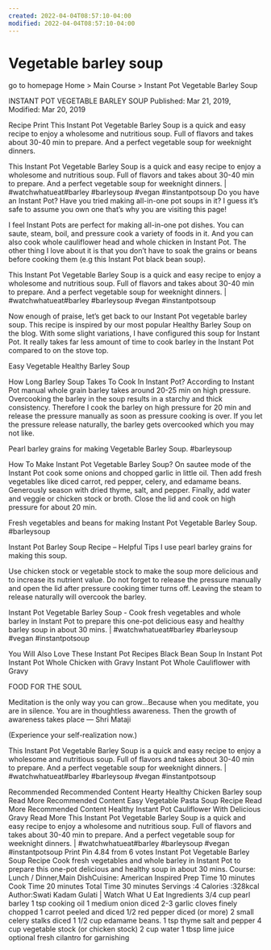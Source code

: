 ```yaml
---
created: 2022-04-04T08:57:10-04:00
modified: 2022-04-04T08:57:10-04:00
---
```


# Vegetable barley soup

go to homepage
Home > Main Course > Instant Pot Vegetable Barley Soup

INSTANT POT VEGETABLE BARLEY SOUP
Published: Mar 21, 2019, Modified: Mar 20, 2019

 Recipe  Print
This Instant Pot Vegetable Barley Soup is a quick and easy recipe to enjoy a wholesome and nutritious soup. Full of flavors and takes about 30-40 min to prepare. And a perfect vegetable soup for weeknight dinners.

This Instant Pot Vegetable Barley Soup is a quick and easy recipe to enjoy a wholesome and nutritious soup. Full of flavors and takes about 30-40 min to prepare. And a perfect vegetable soup for weeknight dinners. | #watchwhatueat#barley #barleysoup #vegan #instantpotsoup
Do you have an Instant Pot? Have you tried making all-in-one pot soups in it? I guess it’s safe to assume you own one that’s why you are visiting this page!

I feel Instant Pots are perfect for making all-in-one pot dishes. You can saute, steam, boil, and pressure cook a variety of foods in it. And you can also cook whole cauliflower head and whole chicken in Instant Pot. The other thing I love about it is that you don’t have to soak the grains or beans before cooking them (e.g this Instant Pot black bean soup).

This Instant Pot Vegetable Barley Soup is a quick and easy recipe to enjoy a wholesome and nutritious soup. Full of flavors and takes about 30-40 min to prepare. And a perfect vegetable soup for weeknight dinners. | #watchwhatueat#barley #barleysoup #vegan #instantpotsoup



Now enough of praise, let’s get back to our Instant Pot vegetable barley soup. This recipe is inspired by our most popular Healthy Barley Soup on the blog. With some slight variations, I have configured this soup for Instant Pot. It really takes far less amount of time to cook barley in the Instant Pot compared to on the stove top.

   Easy Vegetable Healthy Barley Soup

How Long Barley Soup Takes To Cook In Instant Pot?
According to Instant Pot manual whole grain barley takes around 20-25 min on high pressure. Overcooking the barley in the soup results in a starchy and thick consistency. Therefore I cook the barley on high pressure for 20 min and release the pressure manually as soon as pressure cooking is over. If you let the pressure release naturally, the barley gets overcooked which you may not like.


Pearl barley grains for making Vegetable Barley Soup. #barleysoup

How To Make Instant Pot Vegetable Barley Soup?
On sautee mode of the Instant Pot cook some onions and chopped garlic in little oil. Then add fresh vegetables like diced carrot, red pepper, celery, and edamame beans. Generously season with dried thyme, salt, and pepper. Finally, add water and veggie or chicken stock or broth. Close the lid and cook on high pressure for about 20 min.


Fresh vegetables and beans for making Instant Pot Vegetable Barley Soup. #barleysoup

Instant Pot Barley Soup Recipe – Helpful Tips
I use pearl barley grains for making this soup.


Use chicken stock or vegetable stock to make the soup more delicious and to increase its nutrient value.
Do not forget to release the pressure manually and open the lid after pressure cooking timer turns off. Leaving the steam to release naturally will overcook the barley. 

Instant Pot Vegetable Barley Soup - Cook fresh vegetables and whole barley in Instant Pot to prepare this one-pot delicious easy and healthy barley soup in about 30 mins. | #watchwhatueat#barley #barleysoup #vegan #instantpotsoup

You Will Also Love These Instant Pot Recipes
Black Bean Soup In Instant Pot
Instant Pot Whole Chicken with Gravy
Instant Pot Whole Cauliflower with Gravy

 

FOOD FOR THE SOUL


Meditation is the only way you can grow…Because when you meditate, you are in silence. You are in thoughtless awareness. Then the growth of awareness takes place — Shri Mataji  

(Experience your self-realization now.)

This Instant Pot Vegetable Barley Soup is a quick and easy recipe to enjoy a wholesome and nutritious soup. Full of flavors and takes about 30-40 min to prepare. And a perfect vegetable soup for weeknight dinners. | #watchwhatueat#barley #barleysoup #vegan #instantpotsoup



Recommended
Recommended Content
Hearty Healthy Chicken Barley soup
Read More 
Recommended Content
Easy Vegetable Pasta Soup Recipe
Read More 
Recommended Content
Healthy Instant Pot Cauliflower With Delicious Gravy
Read More 
This Instant Pot Vegetable Barley Soup is a quick and easy recipe to enjoy a wholesome and nutritious soup. Full of flavors and takes about 30-40 min to prepare. And a perfect vegetable soup for weeknight dinners. | #watchwhatueat#barley #barleysoup #vegan #instantpotsoup
 Print  Pin
4.84 from 6 votes
Instant Pot Vegetable Barley Soup Recipe
Cook fresh vegetables and whole barley in Instant Pot to prepare this one-pot delicious and healthy soup in about 30 mins.
Course: Lunch / Dinner,Main DishCuisine: American Inspired
 Prep Time 10 minutes Cook Time 20 minutes Total Time 30 minutes
Servings :4
Calories :328kcal
Author:Swati Kadam Gulati | Watch What U Eat
Ingredients
3/4 cup pearl barley
1 tsp  cooking oil
1 medium onion diced
2-3 garlic cloves finely chopped
1 carrot peeled and diced
1/2 red pepper diced (or more)
2 small celery stalks diced
1 1/2 cup edamame beans.
1 tsp  thyme
salt and pepper
4 cup vegetable stock (or chicken stock)
2 cup water
1 tbsp lime juice optional
fresh cilantro for garnishing

